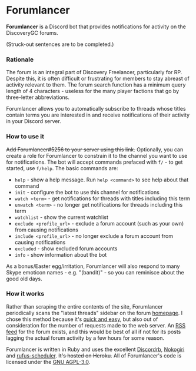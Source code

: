 # Forumlancer

**Forumlancer** is a Discord bot that provides notifications for activity on the DiscoveryGC forums.

(Struck-out sentences are to be completed.)

### Rationale

The forum is an integral part of Discovery Freelancer, particularly for RP. Despite this, it is often  difficult or frustrating for members to stay abreast of activity relevant to them. The forum search function has a minimum query length of 4 characters - useless for the many player factions that go by three-letter abbreviations.

Forumlancer allows you to automatically subscribe to threads whose titles contain terms you are interested in and receive notifications of their activity in your Discord server.


### How to use it

~~Add Forumlancer#5256 to your server using this link.~~ Optionally, you can create a role for Forumlancer to constrain it to the channel you want to use for notifications. The bot will accept commands prefaced with `f/` - to get started, use `f/help`. The basic commands are:

- `help` - show a help message. Run `help <command>` to see help about that command
- `init` - configure the bot to use this channel for notifications
- `watch <term>` - get notifications for threads with titles including this term
- `unwatch <term>` - no longer get notifications for threads including this term
- `watchlist` - show the current watchlist
- `exclude <profile_url>` - exclude a forum account (such as your own) from causing notifications
- `include <profile_url>` - no longer exclude a forum account from causing notifications
- `excluded` - show excluded forum accounts
- `info` - show information about the bot

As a bonus/Easter egg/irritation, Forumlancer will also respond to many Skype emoticon names - e.g. "(bandit)" - so you can reminisce about the good old days.


### How it works

Rather than scraping the entire contents of the site, Forumlancer periodically scans the "latest threads" sidebar on the forum [homepage](https://discoverygc.com/forums/portal.php). I chose this method because it's [quick and easy](https://youtu.be/HjVRLxMeoUk), but also out of consideration for the number of requests made to the web server. An [RSS feed](https://discoverygc.com/forums/syndication.php) for the forum exists, and this would be best of all if not for its posts lagging the actual forum activity by a few hours for some reason.

Forumlancer is written in Ruby and uses the excellent [Discordrb](https://github.com/discordrb/discordrb), [Nokogiri](https://github.com/sparklemotion/nokogiri) and [rufus-scheduler](https://github.com/jmettraux/rufus-scheduler). ~~It's hosted on Heroku.~~ All of Forumlancer's code is licensed under the [GNU AGPL-3.0](https://www.gnu.org/licenses/agpl-3.0.en.html).
